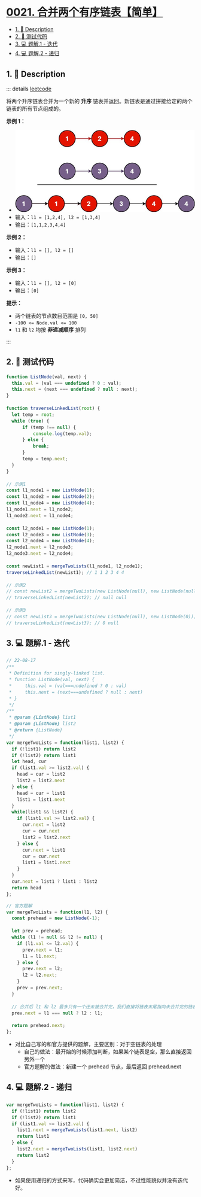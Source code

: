 # [0021. 合并两个有序链表【简单】](https://github.com/Tdahuyou/TNotes.leetcode/tree/main/notes/0021.%20%E5%90%88%E5%B9%B6%E4%B8%A4%E4%B8%AA%E6%9C%89%E5%BA%8F%E9%93%BE%E8%A1%A8%E3%80%90%E7%AE%80%E5%8D%95%E3%80%91)

<!-- region:toc -->
- [1. 📝 Description](#1--description)
- [2. 📒 测试代码](#2--测试代码)
- [3. 💻 题解.1 - 迭代](#3--题解1---迭代)
- [4. 💻 题解.2 - 递归](#4--题解2---递归)
<!-- endregion:toc -->

## 1. 📝 Description

::: details [leetcode](https://leetcode.cn/problems/merge-two-sorted-lists/)

将两个升序链表合并为一个新的 **升序** 链表并返回。新链表是通过拼接给定的两个链表的所有节点组成的。 

**示例 1：**

- ![](assets/2024-10-26-23-11-25.png)
- 输入：`l1 = [1,2,4], l2 = [1,3,4]`
- 输出：`[1,1,2,3,4,4]`

**示例 2：**

- 输入：`l1 = [], l2 = []`
- 输出：`[]`

**示例 3：**

- 输入：`l1 = [], l2 = [0]`
- 输出：`[0]`

**提示：**

- 两个链表的节点数目范围是 `[0, 50]`
- `-100 <= Node.val <= 100`
- `l1` 和 `l2` 均按 **非递减顺序** 排列

:::

## 2. 📒 测试代码

```js
function ListNode(val, next) {
  this.val = (val === undefined ? 0 : val);
  this.next = (next === undefined ? null : next);
}

function traverseLinkedList(root) {
  let temp = root;
  while (true) {
      if (temp !== null) {
          console.log(temp.val);
      } else {
          break;
      }
      temp = temp.next;
  }
}

// 示例1
const l1_node1 = new ListNode(1);
const l1_node2 = new ListNode(2);
const l1_node4 = new ListNode(4);
l1_node1.next = l1_node2;
l1_node2.next = l1_node4;

const l2_node1 = new ListNode(1);
const l2_node3 = new ListNode(3);
const l2_node4 = new ListNode(4);
l2_node1.next = l2_node3;
l2_node3.next = l2_node4;

const newList1 = mergeTwoLists(l1_node1, l2_node1);
traverseLinkedList(newList1); // 1 1 2 3 4 4

// 示例2
// const newList2 = mergeTwoLists(new ListNode(null), new ListNode(null));
// traverseLinkedList(newList2); // null null

// 示例3
// const newList3 = mergeTwoLists(new ListNode(null), new ListNode(0));
// traverseLinkedList(newList3); // 0 null
```

## 3. 💻 题解.1 - 迭代

```js
// 22-08-17
/**
 * Definition for singly-linked list.
 * function ListNode(val, next) {
 *     this.val = (val===undefined ? 0 : val)
 *     this.next = (next===undefined ? null : next)
 * }
 */
/**
 * @param {ListNode} list1
 * @param {ListNode} list2
 * @return {ListNode}
 */
var mergeTwoLists = function(list1, list2) {
  if (!list1) return list2
  if (!list2) return list1
  let head, cur
  if (list1.val >= list2.val) {
    head = cur = list2
    list2 = list2.next
  } else {
    head = cur = list1
    list1 = list1.next
  }
  while(list1 && list2) {
    if (list1.val >= list2.val) {
      cur.next = list2
      cur = cur.next
      list2 = list2.next
    } else {
      cur.next = list1
      cur = cur.next
      list1 = list1.next
    }
  }
  cur.next = list1 ? list1 : list2
  return head
};
```

```js
// 官方题解
var mergeTwoLists = function(l1, l2) {
  const prehead = new ListNode(-1);

  let prev = prehead;
  while (l1 != null && l2 != null) {
    if (l1.val <= l2.val) {
      prev.next = l1;
      l1 = l1.next;
    } else {
      prev.next = l2;
      l2 = l2.next;
    }
    prev = prev.next;
  }

  // 合并后 l1 和 l2 最多只有一个还未被合并完，我们直接将链表末尾指向未合并完的链表即可
  prev.next = l1 === null ? l2 : l1;

  return prehead.next;
};
```

- 对比自己写的和官方提供的题解，主要区别：对于空链表的处理
  - 自己的做法：最开始的时候添加判断，如果某个链表是空，那么直接返回另外一个
  - 官方题解的做法：新建一个 prehead 节点，最后返回 prehead.next

## 4. 💻 题解.2 - 递归

```js
var mergeTwoLists = function(list1, list2) {
  if (!list1) return list2
  if (!list2) return list1
  if (list1.val <= list2.val) {
    list1.next = mergeTwoLists(list1.next, list2)
    return list1
  } else {
    list2.next = mergeTwoLists(list1, list2.next)
    return list2
  }
};
```

- 如果使用递归的方式来写，代码确实会更加简洁，不过性能貌似并没有迭代好。
